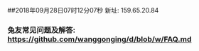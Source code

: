 ##2018年09月28日07时12分07秒 新址: 159.65.20.84
### 兔友常见问题及解答: https://github.com/wanggonging/d/blob/w/FAQ.md
